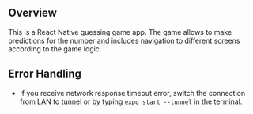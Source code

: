 ## Overview

This is a React Native guessing game app. The game allows to make predictions for the number and includes navigation to different screens according to the game logic.

## Error Handling

- If you receive network response timeout error, switch the connection from LAN to tunnel or by typing `expo start --tunnel` in the terminal.
